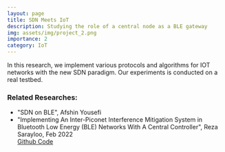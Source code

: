 ```yaml
---
layout: page
title: SDN Meets IoT
description: Studying the role of a central node as a BLE gateway
img: assets/img/project_2.png
importance: 2
category: IoT
---
```

In this research, we implement various protocols and algorithms for IOT networks with the new SDN paradigm. Our experiments is conducted on a real testbed. 

<h3>Related Researches:</h3>
<ul>
	<li>"SDN on BLE", Afshin Yousefi</li>
	<li>"Implementing An Inter-Piconet Interference Mitigation System in Bluetooth Low Energy (BLE) Networks With A Central Controller", Reza Sarayloo, Feb 2022
		<br>
		<a href="https://github.com/iot-kntu/interpiconet-interference">Github Code</a>
	</li>
</ul> 

